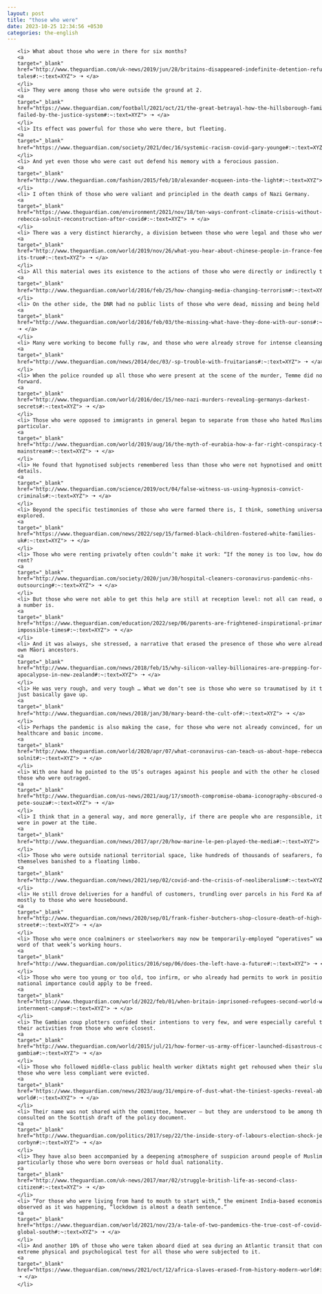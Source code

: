 ```yaml
---
layout: post
title: "those who were"
date: 2023-10-25 12:34:56 +0530
categories: the-english
---
```

<style>
    ol {
        width: 800px;
        margin: 0 auto;
    }
ol li {
    font-size: 18px;
    line-height: 1.5;
    padding-bottom: 8px;
}
</style>
<ol>

    <li> What about those who were in there for six months?
    <a 
    target="_blank" 
    href="http://www.theguardian.com/uk-news/2019/jun/28/britains-disappeared-indefinite-detention-refugee-tales#:~:text=XYZ"> 🠢 </a>
    </li>
    <li> They were among those who were outside the ground at 2.
    <a 
    target="_blank" 
    href="https://www.theguardian.com/football/2021/oct/21/the-great-betrayal-how-the-hillsborough-families-were-failed-by-the-justice-system#:~:text=XYZ"> 🠢 </a>
    </li>
    <li> Its effect was powerful for those who were there, but fleeting.
    <a 
    target="_blank" 
    href="https://www.theguardian.com/society/2021/dec/16/systemic-racism-covid-gary-younge#:~:text=XYZ"> 🠢 </a>
    </li>
    <li> And yet even those who were cast out defend his memory with a ferocious passion.
    <a 
    target="_blank" 
    href="http://www.theguardian.com/fashion/2015/feb/10/alexander-mcqueen-into-the-light#:~:text=XYZ"> 🠢 </a>
    </li>
    <li> I often think of those who were valiant and principled in the death camps of Nazi Germany.
    <a 
    target="_blank" 
    href="https://www.theguardian.com/environment/2021/nov/18/ten-ways-confront-climate-crisis-without-losing-hope-rebecca-solnit-reconstruction-after-covid#:~:text=XYZ"> 🠢 </a>
    </li>
    <li> There was a very distinct hierarchy, a division between those who were legal and those who weren’t.
    <a 
    target="_blank" 
    href="http://www.theguardian.com/world/2019/nov/26/what-you-hear-about-chinese-people-in-france-feeling-scared-its-true#:~:text=XYZ"> 🠢 </a>
    </li>
    <li> All this material owes its existence to the actions of those who were directly or indirectly targeted.
    <a 
    target="_blank" 
    href="http://www.theguardian.com/world/2016/feb/25/how-changing-media-changing-terrorism#:~:text=XYZ"> 🠢 </a>
    </li>
    <li> On the other side, the DNR had no public lists of those who were dead, missing and being held prisoner.
    <a 
    target="_blank" 
    href="http://www.theguardian.com/world/2016/feb/03/the-missing-what-have-they-done-with-our-sons#:~:text=XYZ"> 🠢 </a>
    </li>
    <li> Many were working to become fully raw, and those who were already strove for intense cleansing or fasting.
    <a 
    target="_blank" 
    href="http://www.theguardian.com/news/2014/dec/03/-sp-trouble-with-fruitarians#:~:text=XYZ"> 🠢 </a>
    </li>
    <li> When the police rounded up all those who were present at the scene of the murder, Temme did not come forward.
    <a 
    target="_blank" 
    href="http://www.theguardian.com/world/2016/dec/15/neo-nazi-murders-revealing-germanys-darkest-secrets#:~:text=XYZ"> 🠢 </a>
    </li>
    <li> Those who were opposed to immigrants in general began to separate from those who hated Muslims in particular.
    <a 
    target="_blank" 
    href="http://www.theguardian.com/world/2019/aug/16/the-myth-of-eurabia-how-a-far-right-conspiracy-theory-went-mainstream#:~:text=XYZ"> 🠢 </a>
    </li>
    <li> He found that hypnotised subjects remembered less than those who were not hypnotised and omitted more details.
    <a 
    target="_blank" 
    href="http://www.theguardian.com/science/2019/oct/04/false-witness-us-using-hypnosis-convict-criminals#:~:text=XYZ"> 🠢 </a>
    </li>
    <li> Beyond the specific testimonies of those who were farmed there is, I think, something universal to be explored.
    <a 
    target="_blank" 
    href="https://www.theguardian.com/news/2022/sep/15/farmed-black-children-fostered-white-families-uk#:~:text=XYZ"> 🠢 </a>
    </li>
    <li> Those who were renting privately often couldn’t make it work: “If the money is too low, how do you pay rent?
    <a 
    target="_blank" 
    href="http://www.theguardian.com/society/2020/jun/30/hospital-cleaners-coronavirus-pandemic-nhs-outsourcing#:~:text=XYZ"> 🠢 </a>
    </li>
    <li> But those who were not able to get this help are still at reception level: not all can read, or grasp what a number is.
    <a 
    target="_blank" 
    href="https://www.theguardian.com/education/2022/sep/06/parents-are-frightened-inspirational-primary-school-impossible-times#:~:text=XYZ"> 🠢 </a>
    </li>
    <li> And it was always, she stressed, a narrative that erased the presence of those who were already here: her own Māori ancestors.
    <a 
    target="_blank" 
    href="http://www.theguardian.com/news/2018/feb/15/why-silicon-valley-billionaires-are-prepping-for-the-apocalypse-in-new-zealand#:~:text=XYZ"> 🠢 </a>
    </li>
    <li> He was very rough, and very tough … What we don’t see is those who were so traumatised by it that they just basically gave up.
    <a 
    target="_blank" 
    href="http://www.theguardian.com/news/2018/jan/30/mary-beard-the-cult-of#:~:text=XYZ"> 🠢 </a>
    </li>
    <li> Perhaps the pandemic is also making the case, for those who were not already convinced, for universal healthcare and basic income.
    <a 
    target="_blank" 
    href="http://www.theguardian.com/world/2020/apr/07/what-coronavirus-can-teach-us-about-hope-rebecca-solnit#:~:text=XYZ"> 🠢 </a>
    </li>
    <li> With one hand he pointed to the US’s outrages against his people and with the other he closed the door on those who were outraged.
    <a 
    target="_blank" 
    href="http://www.theguardian.com/us-news/2021/aug/17/smooth-compromise-obama-iconography-obscured-omissions-pete-souza#:~:text=XYZ"> 🠢 </a>
    </li>
    <li> I think that in a general way, and more generally, if there are people who are responsible, it’s those who were in power at the time.
    <a 
    target="_blank" 
    href="http://www.theguardian.com/news/2017/apr/20/how-marine-le-pen-played-the-media#:~:text=XYZ"> 🠢 </a>
    </li>
    <li> Those who were outside national territorial space, like hundreds of thousands of seafarers, found themselves banished to a floating limbo.
    <a 
    target="_blank" 
    href="http://www.theguardian.com/news/2021/sep/02/covid-and-the-crisis-of-neoliberalism#:~:text=XYZ"> 🠢 </a>
    </li>
    <li> He still drove deliveries for a handful of customers, trundling over parcels in his Ford Ka after hours, mostly to those who were housebound.
    <a 
    target="_blank" 
    href="http://www.theguardian.com/news/2020/sep/01/frank-fisher-butchers-shop-closure-death-of-high-street#:~:text=XYZ"> 🠢 </a>
    </li>
    <li> Those who were once coalminers or steelworkers may now be temporarily-employed “operatives” waiting for word of that week’s working hours.
    <a 
    target="_blank" 
    href="http://www.theguardian.com/politics/2016/sep/06/does-the-left-have-a-future#:~:text=XYZ"> 🠢 </a>
    </li>
    <li> Those who were too young or too old, too infirm, or who already had permits to work in positions of national importance could apply to be freed.
    <a 
    target="_blank" 
    href="https://www.theguardian.com/world/2022/feb/01/when-britain-imprisoned-refugees-second-world-war-internment-camps#:~:text=XYZ"> 🠢 </a>
    </li>
    <li> The Gambian coup plotters confided their intentions to very few, and were especially careful to conceal their activities from those who were closest.
    <a 
    target="_blank" 
    href="http://www.theguardian.com/world/2015/jul/21/how-former-us-army-officer-launched-disastrous-coup-the-gambia#:~:text=XYZ"> 🠢 </a>
    </li>
    <li> Those who followed middle-class public health worker diktats might get rehoused when their slum was razed; those who were less compliant were evicted.
    <a 
    target="_blank" 
    href="https://www.theguardian.com/news/2023/aug/31/empire-of-dust-what-the-tiniest-specks-reveal-about-the-world#:~:text=XYZ"> 🠢 </a>
    </li>
    <li> Their name was not shared with the committee, however – but they are understood to be among those who were consulted on the Scottish draft of the policy document.
    <a 
    target="_blank" 
    href="http://www.theguardian.com/politics/2017/sep/22/the-inside-story-of-labours-election-shock-jeremy-corbyn#:~:text=XYZ"> 🠢 </a>
    </li>
    <li> They have also been accompanied by a deepening atmosphere of suspicion around people of Muslim background, particularly those who were born overseas or hold dual nationality.
    <a 
    target="_blank" 
    href="http://www.theguardian.com/uk-news/2017/mar/02/struggle-british-life-as-second-class-citizen#:~:text=XYZ"> 🠢 </a>
    </li>
    <li> “For those who were living from hand to mouth to start with,” the eminent India-based economist Jean Drèze observed as it was happening, “lockdown is almost a death sentence.”
    <a 
    target="_blank" 
    href="https://www.theguardian.com/world/2021/nov/23/a-tale-of-two-pandemics-the-true-cost-of-covid-in-the-global-south#:~:text=XYZ"> 🠢 </a>
    </li>
    <li> And another 10% of those who were taken aboard died at sea during an Atlantic transit that constituted an extreme physical and psychological test for all those who were subjected to it.
    <a 
    target="_blank" 
    href="https://www.theguardian.com/news/2021/oct/12/africa-slaves-erased-from-history-modern-world#:~:text=XYZ"> 🠢 </a>
    </li>
